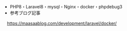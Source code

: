 - PHP8・Laravel8・mysql・Nginx・docker・phpdebug3
- 参考ブログ記事

　https://maasaablog.com/development/laravel/docker/
